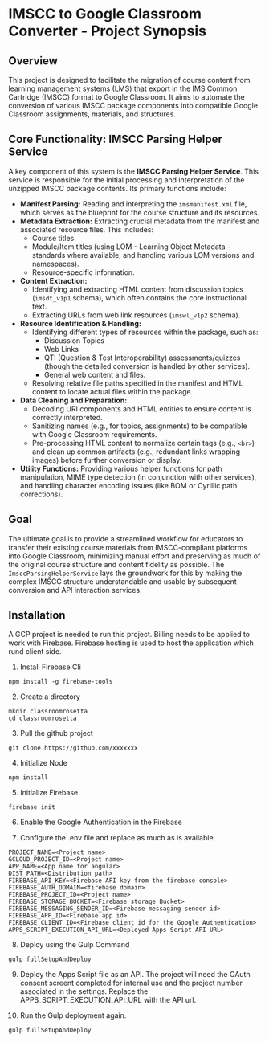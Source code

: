 # IMSCC to Google Classroom Converter - Project Synopsis

## Overview

This project is designed to facilitate the migration of course content from learning management systems (LMS) that export in the IMS Common Cartridge (IMSCC) format to Google Classroom. It aims to automate the conversion of various IMSCC package components into compatible Google Classroom assignments, materials, and structures.

## Core Functionality: IMSCC Parsing Helper Service

A key component of this system is the **IMSCC Parsing Helper Service**. This service is responsible for the initial processing and interpretation of the unzipped IMSCC package contents. Its primary functions include:

* **Manifest Parsing:** Reading and interpreting the `imsmanifest.xml` file, which serves as the blueprint for the course structure and its resources.
* **Metadata Extraction:** Extracting crucial metadata from the manifest and associated resource files. This includes:
    * Course titles.
    * Module/Item titles (using LOM - Learning Object Metadata - standards where available, and handling various LOM versions and namespaces).
    * Resource-specific information.
* **Content Extraction:**
    * Identifying and extracting HTML content from discussion topics (`imsdt_v1p1` schema), which often contains the core instructional text.
    * Extracting URLs from web link resources (`imswl_v1p2` schema).
* **Resource Identification & Handling:**
    * Identifying different types of resources within the package, such as:
        * Discussion Topics
        * Web Links
        * QTI (Question & Test Interoperability) assessments/quizzes (though the detailed conversion is handled by other services).
        * General web content and files.
    * Resolving relative file paths specified in the manifest and HTML content to locate actual files within the package.
* **Data Cleaning and Preparation:**
    * Decoding URI components and HTML entities to ensure content is correctly interpreted.
    * Sanitizing names (e.g., for topics, assignments) to be compatible with Google Classroom requirements.
    * Pre-processing HTML content to normalize certain tags (e.g., `<br>`) and clean up common artifacts (e.g., redundant links wrapping images) before further conversion or display.
* **Utility Functions:** Providing various helper functions for path manipulation, MIME type detection (in conjunction with other services), and handling character encoding issues (like BOM or Cyrillic path corrections).

## Goal

The ultimate goal is to provide a streamlined workflow for educators to transfer their existing course materials from IMSCC-compliant platforms into Google Classroom, minimizing manual effort and preserving as much of the original course structure and content fidelity as possible. The `ImsccParsingHelperService` lays the groundwork for this by making the complex IMSCC structure understandable and usable by subsequent conversion and API interaction services.


## Installation

A GCP project is needed to run this project. Billing needs to be applied to work with Firebase. Firebase hosting is used to host the application which rund client side.

1. Install Firebase Cli
```
npm install -g firebase-tools
```

2. Create a directory
```
mkdir classroomrosetta
cd classroomrosetta
```

3. Pull the github project
```
git clone https://github.com/xxxxxxx
```

4. Initialize Node
```
npm install
```

5. Initialize Firebase
```
firebase init
```

6. Enable the Google Authentication in the Firebase

7. Configure the .env file and replace as much as is available.
```
PROJECT_NAME=<Project name>
GCLOUD_PROJECT_ID=<Project name>
APP_NAME=<App name for angular>
DIST_PATH=<Distribution path>
FIREBASE_API_KEY=<Firebase API key from the firebase console>
FIREBASE_AUTH_DOMAIN=<firebase domain>
FIREBASE_PROJECT_ID=<Project name>
FIREBASE_STORAGE_BUCKET=<Firebase storage Bucket>
FIREBASE_MESSAGING_SENDER_ID=<Firebase messaging sender id>
FIREBASE_APP_ID=<Firebase app id>
FIREBASE_CLIENT_ID=<Firebase client id for the Google Authentication>
APPS_SCRIPT_EXECUTION_API_URL=<Deployed Apps Script API URL>
```

8. Deploy using the Gulp Command
```
gulp fullSetupAndDeploy
```

9. Deploy the Apps Script file as an API. The project will need the OAuth consent screent completed for internal use and the project number associated in the settings. Replace the APPS_SCRIPT_EXECUTION_API_URL with the API url.

10. Run the Gulp deployment again.
```
gulp fullSetupAndDeploy
```
